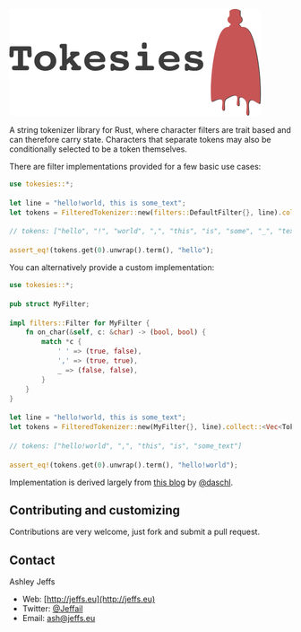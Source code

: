 ![Tokesies](logo.png "Tokesies")

A string tokenizer library for Rust, where character filters are trait based and
can therefore carry state. Characters that separate tokens may also be
conditionally selected to be a token themselves.

There are filter implementations provided for a few basic use cases:

```rust
use tokesies::*;

let line = "hello!world, this is some_text";
let tokens = FilteredTokenizer::new(filters::DefaultFilter{}, line).collect::<Vec<Token>>();

// tokens: ["hello", "!", "world", ",", "this", "is", "some", "_", "text"]

assert_eq!(tokens.get(0).unwrap().term(), "hello");
```

You can alternatively provide a custom implementation:

```rust
use tokesies::*;

pub struct MyFilter;

impl filters::Filter for MyFilter {
    fn on_char(&self, c: &char) -> (bool, bool) {
        match *c {
            ' ' => (true, false),
            ',' => (true, true),
            _ => (false, false),
        }
    }
}

let line = "hello!world, this is some_text";
let tokens = FilteredTokenizer::new(MyFilter{}, line).collect::<Vec<Token>>();

// tokens: ["hello!world", ",", "this", "is", "some_text"]

assert_eq!(tokens.get(0).unwrap().term(), "hello!world");
```

Implementation is derived largely from [this blog][0] by [@daschl][1].

## Contributing and customizing

Contributions are very welcome, just fork and submit a pull request.

## Contact

Ashley Jeffs
* Web: [http://jeffs.eu](http://jeffs.eu)
* Twitter: [@Jeffail](https://twitter.com/Jeffail "@jeffail")
* Email: [ash@jeffs.eu](mailto:ash@jeffs.eu)

[0]: http://nitschinger.at/Text-Analysis-in-Rust-Tokenization/
[1]: https://github.com/daschl
